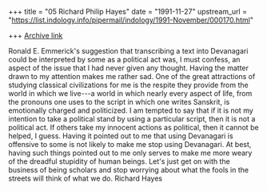 +++
title = "05 Richard Philip Hayes"
date = "1991-11-27"
upstream_url = "https://list.indology.info/pipermail/indology/1991-November/000170.html"

+++
[Archive link](https://list.indology.info/pipermail/indology/1991-November/000170.html)


Ronald E. Emmerick's suggestion that transcribing a text into Devanagari
could be interpreted by some as a political act was, I must confess,
an aspect of the issue that I had never given any thought. Having the
matter drawn to my attention makes me rather sad. One of the great
attractions of studying classical civilizations for me is the respite
they provide from the world in which we live---a world in which nearly
every aspect of life, from the pronouns one uses to the script in which
one writes Sanskrit, is emotionally charged and politicized. I am
tempted to say that if it is not my intention to take a political
stand by using a particular script, then it is not a political act.
If others take my innocent actions as political, then it cannot be
helped, I guess. Having it pointed out to me that using Devanagari is
offensive to some is not likely to make me stop using Devanagari. At
best, having such things pointed out to me only serves to make me more
weary of the dreadful stupidity of human beings. Let's just get on with
the business of being scholars and stop worrying about what the fools
in the streets will think of what we do.
Richard Hayes




